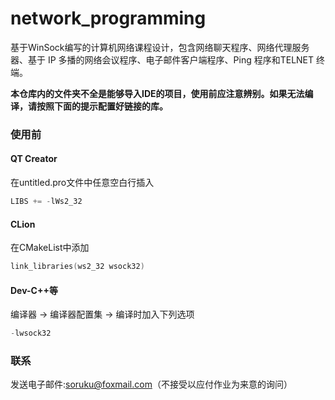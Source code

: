 # network_programming
基于WinSock编写的计算机网络课程设计，包含网络聊天程序、网络代理服务器、基于 IP 多播的网络会议程序、电子邮件客户端程序、Ping 程序和TELNET 终端。

**本仓库内的文件夹不全是能够导入IDE的项目，使用前应注意辨别。如果无法编译，请按照下面的提示配置好链接的库。**

### 使用前

#### QT Creator

在untitled.pro文件中任意空白行插入

```c++
LIBS += -lWs2_32
```

#### CLion 

在CMakeList中添加

```c++
link_libraries(ws2_32 wsock32)
```

#### Dev-C++等

编译器 -> 编译器配置集 -> 编译时加入下列选项

```c++
-lwsock32
```

### 联系

发送电子邮件:soruku@foxmail.com（不接受以应付作业为来意的询问）

